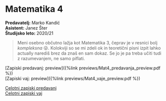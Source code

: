 # Matematika 4
**Predavatelj:** Marko Kandić \
**Asistent:** Janez Šter \
**Študijsko leto:** 2020/21 

> Meni osebno občutno lažja kot Matematika 3, čeprav je v resnici bolj *kompleksna* 😜. Kolokviji so se mi zdeli ok in teoretični pisni izpit lahko actually narediš brez da znaš en sam dokaz. Se jo je pa treba učiti tudi z razumevanjem, ne samo piflati.

[Zapiski predavanj: preview]({%link previews/Mat4_predavanja_preview.pdf %}) \
[Zapiski vaj: preview]({%link previews/Mat4_vaje_preview.pdf %})

[Celotni zapiski predavanj](https://drive.google.com/file/d/1sQC15lNyVweJ8hUrjIgxJBf0YEqsB04C/view?usp=sharing) \
[Celotni zapiski vaj](https://drive.google.com/file/d/1ptGjSwwXT1wv501-7rB85qddd_qd7731/view?usp=sharing) 
